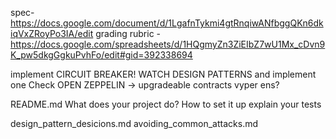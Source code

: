 spec- https://docs.google.com/document/d/1LgafnTykmi4gtRnqiwANfbggQKn6dkiqVxZRoyPo3IA/edit
grading rubric - https://docs.google.com/spreadsheets/d/1HQgmyZn3ZiEIbZ7wU1Mx_cDvn9K_pw5dkgGgkuPvhFo/edit#gid=392338694

implement CIRCUIT BREAKER!
WATCH DESIGN PATTERNS and implement one
Check OPEN ZEPPELIN -> upgradeable contracts
vyper
ens?

README.md
	What does your project do?
  How to set it up
  explain your tests
  
  design_pattern_desicions.md
  avoiding_common_attacks.md
